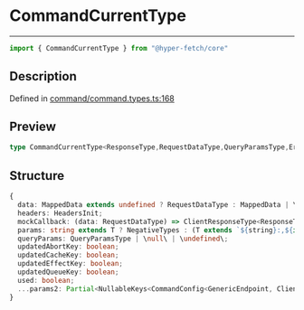 

# CommandCurrentType

<div class="api-docs__separator">

---

</div><div class="api-docs__import">

```ts
import { CommandCurrentType } from "@hyper-fetch/core"
```

</div><div class="api-docs__section">

## Description

</div><div class="api-docs__description"><span class="api-docs__do-not-parse">



</span></div><p class="api-docs__definition">

Defined in [command/command.types.ts:168](https://github.com/BetterTyped/hyper-fetch/blob/3fe127e9/packages/core/src/command/command.types.ts#L168)

</p><div class="api-docs__section">

## Preview

</div><div class="api-docs__preview type single">

```ts
type CommandCurrentType<ResponseType,RequestDataType,QueryParamsType,ErrorType,GenericEndpoint,ClientOptions,MappedData> = { data?: CommandData<RequestDataType, MappedData>; headers?: HeadersInit; mockCallback?: (data: RequestDataType) => ClientResponseType<ResponseType, ErrorType>; params?: ExtractRouteParams<GenericEndpoint> | NegativeTypes; queryParams?: QueryParamsType | NegativeTypes; updatedAbortKey?: boolean; updatedCacheKey?: boolean; updatedEffectKey?: boolean; updatedQueueKey?: boolean; used?: boolean } & Partial<NullableKeys<CommandConfig<GenericEndpoint, ClientOptions>>>;
```

</div><div class="api-docs__section">

## Structure

</div><div class="api-docs__returns">

```ts
{
  data: MappedData extends undefined ? RequestDataType : MappedData | \null\ | \undefined\;
  headers: HeadersInit;
  mockCallback: (data: RequestDataType) => ClientResponseType<ResponseType, ErrorType>;
  params: string extends T ? NegativeTypes : (T extends `${string}:,${infer Param}/,${infer Rest}` ? [k in \Param\ | \keyof ExtractRouteParams<Rest>\]: ParamType : (T extends `${string}:,${infer Param}` ? [k in Param]: ParamType : NegativeTypes)) | \null\ | \undefined\;
  queryParams: QueryParamsType | \null\ | \undefined\;
  updatedAbortKey: boolean;
  updatedCacheKey: boolean;
  updatedEffectKey: boolean;
  updatedQueueKey: boolean;
  used: boolean;
  ...params2: Partial<NullableKeys<CommandConfig<GenericEndpoint, ClientOptions>>>;
}
```

</div>